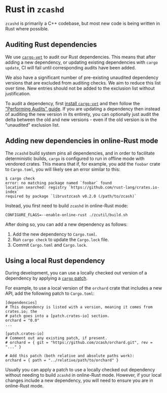 # Rust in `zcashd`

`zcashd` is primarily a C++ codebase, but most new code is being written in Rust
where possible.

## Auditing Rust dependencies

We use [`cargo-vet`] to audit our Rust dependencies. This means that after
adding a new dependency, or updating existing dependencies with `cargo update`,
CI will fail until corresponding audits have been added.

We also have a significant number of pre-existing unaudited dependency versions
that are excluded from auditing checks. We aim to reduce this list over time.
New entries should not be added to the exclusion list without justification.

To audit a dependency, first [install `cargo-vet`] and then follow the
["Performing Audits" guide]. If you are updating a dependency then instead of
auditing the new version in its entirety, you can optionally just audit the
delta between the old and new versions - even if the old version is in the
"unaudited" exclusion list.

[`cargo-vet`]: https://github.com/mozilla/cargo-vet
[install `cargo-vet`]: https://mozilla.github.io/cargo-vet/install.html
["Performing Audits" guide]: https://mozilla.github.io/cargo-vet/performing-audits.html

## Adding new dependencies in online-Rust mode

The `zcashd` build system pins all dependencies, and in order to facilitate
deterministic builds, `cargo` is configured to run in offline mode with vendored
crates. This means that if, for example, you add the `foobar` crate to
`Cargo.toml`, you will likely see an error similar to this:

```
$ cargo check
error: no matching package named `foobar` found
location searched: registry `https://github.com/rust-lang/crates.io-index`
required by package `librustzcash v0.2.0 (/path/to/zcash)`
```

Instead, you first need to build `zcashd` in online-Rust mode:
```
CONFIGURE_FLAGS=--enable-online-rust ./zcutil/build.sh
```

After doing so, you can add a new dependency as follows:

1. Add the new dependency to `Cargo.toml`.
2. Run `cargo check` to update the `Cargo.lock` file.
3. Commit `Cargo.toml` and `Cargo.lock`.

## Using a local Rust dependency

During development, you can use a locally checked out version of a dependency
by applying a [`cargo` patch](https://doc.rust-lang.org/cargo/reference/overriding-dependencies.html#the-patch-section).

For example, to use a local version of the `orchard` crate that includes a new
API, add the following patch to `Cargo.toml`:

```
[dependencies]
# This dependency is listed with a version, meaning it comes from crates.io; the
# patch goes into a [patch.crates-io] section.
orchard = "0.0"
...

[patch.crates-io]
# Comment out any existing patch, if present.
# orchard = { git = "https://github.com/zcash/orchard.git", rev = "..." }

# Add this patch (both relative and absolute paths work):
orchard = { path = "../relative/path/to/orchard" }
```

Usually you can apply a patch to use a locally checked out dependency without
needing to build `zcashd` in online-Rust mode. However, if your local changes
include a new dependency, you will need to ensure you are in online-Rust mode.
